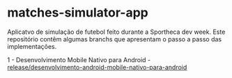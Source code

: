 # matches-simulator-app
Aplicatvo de simulação de futebol feito durante a Sportheca dev week. Este repositório contêm algumas branchs que apresentam o passo a passo das implementações.

1 - Desenvolvimento Mobile Nativo para Android
     -   [release/desenvolvimento-android-mobile-nativo-para-android](https://github.com/danbvb14/matches-simulator-app/tree/release/desenvolvimento-mobile-nativo-para-android)
